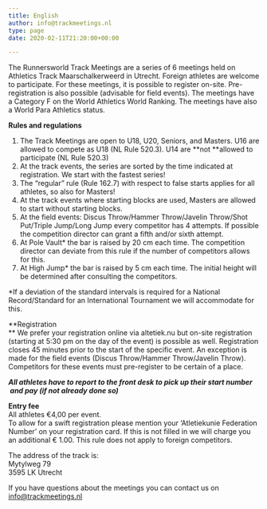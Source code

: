 ```yaml
---
title: English
author: info@trackmeetings.nl
type: page
date: 2020-02-11T21:20:00+00:00

---
```

The Runnersworld Track Meetings are a series of 6 meetings held on Athletics Track Maarschalkerweerd in Utrecht. Foreign athletes are welcome to participate. For these meetings, it is possible to register on-site. Pre-registration is also possible (advisable for field events). The meetings have a Category F on the World Athletics World Ranking. The meetings have also a World Para Athletics status. 

**Rules and regulations**

  1. The Track Meetings are open to U18, U20, Seniors, and Masters. U16 are allowed to compete as U18 (NL Rule 520.3). U14 are **not **allowed to participate (NL Rule 520.3)
  2. At the track events, the series are sorted by the time indicated at registration. We start with the fastest series!
  3. The &#8220;regular&#8221; rule (Rule 162.7) with respect to false starts applies for all athletes, so also for Masters!
  4. At the track events where starting blocks are used, Masters are allowed to start without starting blocks.
  5. At the field events: Discus Throw/Hammer Throw/Javelin Throw/Shot Put/Triple Jump/Long Jump every competitor has 4 attempts. If possible the competition director can grant a fifth and/or sixth attempt.
  6. At Pole Vault* the bar is raised by 20 cm each time. The competition director can deviate from this rule if the number of competitors allows for this.
  7. At High Jump* the bar is raised by 5 cm each time. The initial height will be determined after consulting the competitors.

*If a deviation of the standard intervals is required for a National Record/Standard for an International Tournament we will accommodate for this. 

**Registration  
** We prefer your registration online via altetiek.nu but on-site registration (starting at 5:30 pm on the day of the event) is possible as well. Registration closes 45 minutes prior to the start of the specific event. An exception is made for the field events (Discus Throw/Hammer Throw/Javelin Throw). Competitors for these events must pre-register to be certain of a place.

**_All athletes have to report to the front desk to pick up their start number  and pay (if not already done so)_**

**Entry fee**  
All athletes €4,00 per event.  
To allow for a swift registration please mention your &#8216;Atletiekunie Federation Number&#8217; on your registration card. If this is not filled in we will charge you an additional € 1.00. This rule does not apply to foreign competitors. 

The address of the track is:  
Mytylweg 79  
3595 LK Utrecht 

If you have questions about the meetings you can contact us on info@trackmeetings.nl